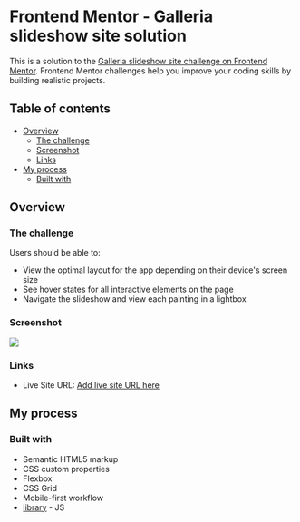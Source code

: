 # Frontend Mentor - Galleria slideshow site solution

This is a solution to the [Galleria slideshow site challenge on Frontend Mentor](https://www.frontendmentor.io/challenges/galleria-slideshow-site-tEA4pwsa6). Frontend Mentor challenges help you improve your coding skills by building realistic projects.

## Table of contents

- [Overview](#overview)
  - [The challenge](#the-challenge)
  - [Screenshot](#screenshot)
  - [Links](#links)
- [My process](#my-process)
  - [Built with](#built-with)

## Overview

### The challenge

Users should be able to:

- View the optimal layout for the app depending on their device's screen size
- See hover states for all interactive elements on the page
- Navigate the slideshow and view each painting in a lightbox

### Screenshot

![](../capture.png)

### Links

- Live Site URL: [Add live site URL here](https://mystifying-bhaskara-a7fb2e.netlify.app/)

## My process

### Built with

- Semantic HTML5 markup
- CSS custom properties
- Flexbox
- CSS Grid
- Mobile-first workflow
- [library](https://javascript.org/) - JS 


